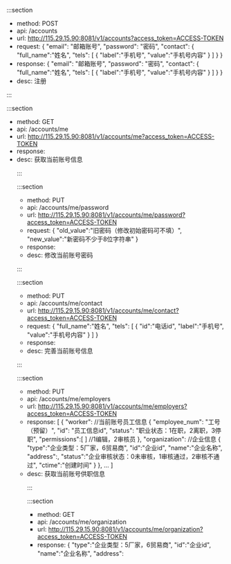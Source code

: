 :::section
 - method: POST
 - api: /accounts
 - url: http://115.29.15.90:8081/v1/accounts?access_token=ACCESS-TOKEN
 - request:
    {
       "email": "邮箱账号",
       "password": "密码",
       "contact": 
       {
          "full_name":"姓名",
          "tels":
          [
             {
                "label":"手机号",
                "value":"手机号内容"
             }
          ]
       }
    }
 - response:
    {
       "email": "邮箱账号",
       "password": "密码",
       "contact": 
       {
          "full_name":"姓名",
          "tels":
          [
             {
                "label":"手机号",
                "value":"手机号内容"
             }
          ]
       }
    }
 - desc:
  注册
 
:::

:::section
 - method: GET
 - api: /accounts/me
 - url: http://115.29.15.90:8081/v1/accounts/me?access_token=ACCESS-TOKEN
 - response:
    <OBJECT ACCOUNT>
 - desc:
  获取当前账号信息
 
:::

:::section
 - method: PUT
 - api: /accounts/me/password
 - url: http://115.29.15.90:8081/v1/accounts/me/password?access_token=ACCESS-TOKEN
 - request:
  {
     "old_value":"旧密码（修改初始密码可不填）",
     "new_value":"新密码不少于8位字符串"
  }
 - response:
 - desc:
  修改当前账号密码
 
:::

:::section
 - method: PUT
 - api: /accounts/me/contact
 - url: http://115.29.15.90:8081/v1/accounts/me/contact?access_token=ACCESS-TOKEN
 - request:
  {
     "full_name":"姓名",
     "tels":
     [
        {
           "id":"电话id",
           "label":"手机号",
           "value":"手机号内容"
        }
     ]
  }
 - response:
 - desc:
  完善当前账号信息
 
:::

:::section
 - method: PUT
 - api: /accounts/me/employers
 - url: http://115.29.15.90:8081/v1/accounts/me/employers?access_token=ACCESS-TOKEN
 - response:
  [
     {
        "worker": //当前账号员工信息
        {
           "employee_num": "工号（预留）",
           "id": "员工信息id",
           "status": "职业状态：1在职，2离职，3停职",
           "permissions":[ ] //1编辑，2审核员 <ENUM PERMISSION_MASK>
        },
        "organization": //企业信息
        {
           "type":"企业类型：5厂家，6贸易商",
           "id":"企业id",
           "name":"企业名称",
           "address":<OBJECT ADDRESS>,
           "status":"企业审核状态：0未审核，1审核通过，2审核不通过",
           "ctime":"创建时间"
        }
     },
     ...
  ]
 - desc:
  获取当前账号供职信息
 
:::

:::section
 - method: GET
 - api: /accounts/me/organization
 - url: http://115.29.15.90:8081/v1/accounts/me/organization?access_token=ACCESS-TOKEN
 - response:
   {
       "type":"企业类型：5厂家，6贸易商",
       "id":"企业id",
       "name":"企业名称",
       "address":<OBJECT ADDRESS>,
       "status":"企业审核状态：0未审核，1审核通过，2审核不通过",
       "ctime":"创建时间"
    }
 - desc:
  获取当前账号创建的厂家/贸易商
 
:::

:::section
 - method: PUT
 - api: /accounts/me/factory
 - url: http://115.29.15.90:8081/v1/accounts/me/factory?access_token=ACCESS-TOKEN
 - request:
  {
     "intro": "好棒哦",
     "name": "我添加的厂家",
     "website_url": "http://momo.im",
     "address":{
        "street1":"厂家地址",
        "zip_code":"邮编"
     }
  }
 - response:
 - desc:
  创建厂家
 
:::

:::section
 - method: PUT
 - api: /accounts/me/trader
 - url: http://115.29.15.90:8081/v1/accounts/me/trader?access_token=ACCESS-TOKEN
 - request:
  {
     "intro": "好棒哦",
     "name": "我添加的厂家",
     "website_url": "http://momo.im",
     "address":{
        "street1":"厂家地址",
        "zip_code":"邮编"
     }
  }
 - response:
 - desc:
  创建贸易商
 
:::